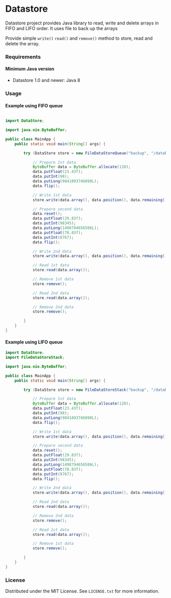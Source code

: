 # Datastore

Datastore project provides Java library to read, write and delete arrays in FIFO and LIFO order. It uses file to
back up the arrays

Provide simple `write()` `read()` and `remove()` method to store, read and delete the array.

### Requirements
#### Minimum Java version
- Datastore 1.0 and newer: Java 8

### Usage

#### Example using FIFO queue

```java

import DataStore;

import java.nio.ByteBuffer;

public class MainApp {
    public static void main(String[] args) {

        try (DataStore store = new FileDataStoreQueue("backup", "/database", 5000000)) {

            // Prepare 1st data
            ByteBuffer data = ByteBuffer.allocate(120);
            data.putFloat(23.43f);
            data.putInt(98);
            data.putLong(9841893746890L);
            data.flip();

            // Write 1st data
            store.write(data.array(), data.position(), data.remaining());

            // Prepare second data
            data.reset();
            data.putFloat(29.83f);
            data.putInt(98345);
            data.putLong(1498794656586L);
            data.putFloat(78.83f);
            data.putInt(8767);
            data.flip();

            // Write 2nd data 
            store.write(data.array(), data.position(), data.remaining());

            // Read 1st data 
            store.read(data.array());

            // Remove 1st data
            store.remove();

            // Read 2nd data
            store.read(data.array());

            // Remove 2nd data
            store.remove();

        }
    }
}

```

#### Example using LIFO queue

```java
import DataStore;
import FileDataStoreStack;

import java.nio.ByteBuffer;

public class MainApp {
    public static void main(String[] args) {

        try (DataStore store = new FileDataStoreStack("backup", "/database", 5000000)) {

            // Prepare 1st data
            ByteBuffer data = ByteBuffer.allocate(120);
            data.putFloat(23.43f);
            data.putInt(98);
            data.putLong(9841893746890L);
            data.flip();

            // Write 1st data
            store.write(data.array(), data.position(), data.remaining());

            // Prepare second data
            data.reset();
            data.putFloat(29.83f);
            data.putInt(98345);
            data.putLong(1498794656586L);
            data.putFloat(78.83f);
            data.putInt(8767);
            data.flip();

            // Write 2nd data 
            store.write(data.array(), data.position(), data.remaining());

            // Read 2nd data 
            store.read(data.array());

            // Remove 2nd data
            store.remove();

            // Read 1st data
            store.read(data.array());

            // Remove 1st data
            store.remove();

        }
    }
}
```

### License

Distributed under the MIT License. See `LICENSE.txt` for more information. 
